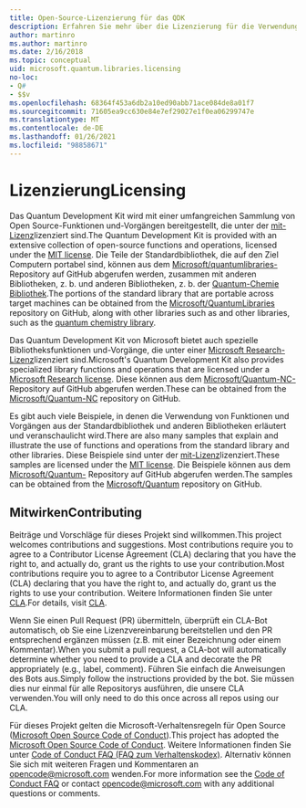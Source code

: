 ```yaml
---
title: Open-Source-Lizenzierung für das QDK
description: Erfahren Sie mehr über die Lizenzierung für die Verwendung von und Beiträge zu den Microsoft Q# -Standardbibliotheken-Lizenzierung und Mitwirkender.
author: martinro
ms.author: martinro
ms.date: 2/16/2018
ms.topic: conceptual
uid: microsoft.quantum.libraries.licensing
no-loc:
- Q#
- $$v
ms.openlocfilehash: 68364f453a6db2a10ed90abb71ace084de8a01f7
ms.sourcegitcommit: 71605ea9cc630e84e7ef29027e1f0ea06299747e
ms.translationtype: MT
ms.contentlocale: de-DE
ms.lasthandoff: 01/26/2021
ms.locfileid: "98858671"
---
```

# <a name="licensing"></a><span data-ttu-id="03e0e-103">Lizenzierung</span><span class="sxs-lookup"><span data-stu-id="03e0e-103">Licensing</span></span> #

<span data-ttu-id="03e0e-104">Das Quantum Development Kit wird mit einer umfangreichen Sammlung von Open Source-Funktionen und-Vorgängen bereitgestellt, die unter der [mit-Lizenz](https://github.com/Microsoft/Quantum/blob/main/LICENSE.txt)lizenziert sind.</span><span class="sxs-lookup"><span data-stu-id="03e0e-104">The Quantum Development Kit is provided with an extensive collection of open-source functions and operations, licensed under the [MIT license](https://github.com/Microsoft/Quantum/blob/main/LICENSE.txt).</span></span>
<span data-ttu-id="03e0e-105">Die Teile der Standardbibliothek, die auf den Ziel Computern portabel sind, können aus dem [Microsoft/quantumlibraries-](https://github.com/Microsoft/QuantumLibraries) Repository auf GitHub abgerufen werden, zusammen mit anderen Bibliotheken, z. b. und anderen Bibliotheken, z. b. der [Quantum-Chemie Bibliothek](xref:microsoft.quantum.chemistry.concepts.intro).</span><span class="sxs-lookup"><span data-stu-id="03e0e-105">The portions of the standard library that are portable across target machines can be obtained from the [Microsoft/QuantumLibraries](https://github.com/Microsoft/QuantumLibraries) repository on GitHub, along with other libraries such as  and other libraries, such as the [quantum chemistry library](xref:microsoft.quantum.chemistry.concepts.intro).</span></span>

<span data-ttu-id="03e0e-106">Das Quantum Development Kit von Microsoft bietet auch spezielle Bibliotheksfunktionen und-Vorgänge, die unter einer [Microsoft Research-Lizenz](https://github.com/Microsoft/Quantum-NC/blob/main/LICENSE)lizenziert sind.</span><span class="sxs-lookup"><span data-stu-id="03e0e-106">Microsoft's Quantum Development Kit also provides specialized library functions and operations that are licensed under a [Microsoft Research license](https://github.com/Microsoft/Quantum-NC/blob/main/LICENSE).</span></span>
<span data-ttu-id="03e0e-107">Diese können aus dem [Microsoft/Quantum-NC-](https://github.com/microsoft/quantum-nc) Repository auf GitHub abgerufen werden.</span><span class="sxs-lookup"><span data-stu-id="03e0e-107">These can be obtained from the [Microsoft/Quantum-NC](https://github.com/microsoft/quantum-nc) repository on GitHub.</span></span>

<span data-ttu-id="03e0e-108">Es gibt auch viele Beispiele, in denen die Verwendung von Funktionen und Vorgängen aus der Standardbibliothek und anderen Bibliotheken erläutert und veranschaulicht wird.</span><span class="sxs-lookup"><span data-stu-id="03e0e-108">There are also many samples that explain and illustrate the use of functions and operations from the standard library and other libraries.</span></span>
<span data-ttu-id="03e0e-109">Diese Beispiele sind unter der [mit-Lizenz](https://github.com/Microsoft/Quantum/blob/main/LICENSE.txt)lizenziert.</span><span class="sxs-lookup"><span data-stu-id="03e0e-109">These samples are licensed under the [MIT license](https://github.com/Microsoft/Quantum/blob/main/LICENSE.txt).</span></span>
<span data-ttu-id="03e0e-110">Die Beispiele können aus dem [Microsoft/Quantum-](https://github.com/Microsoft/Quantum) Repository auf GitHub abgerufen werden.</span><span class="sxs-lookup"><span data-stu-id="03e0e-110">The samples can be obtained from the [Microsoft/Quantum](https://github.com/Microsoft/Quantum) repository on GitHub.</span></span>

## <a name="contributing"></a><span data-ttu-id="03e0e-111">Mitwirken</span><span class="sxs-lookup"><span data-stu-id="03e0e-111">Contributing</span></span> ##

<span data-ttu-id="03e0e-112">Beiträge und Vorschläge für dieses Projekt sind willkommen.</span><span class="sxs-lookup"><span data-stu-id="03e0e-112">This project welcomes contributions and suggestions.</span></span>
<span data-ttu-id="03e0e-113">Most contributions require you to agree to a Contributor License Agreement (CLA) declaring that you have the right to, and actually do, grant us the rights to use your contribution.</span><span class="sxs-lookup"><span data-stu-id="03e0e-113">Most contributions require you to agree to a Contributor License Agreement (CLA) declaring that you have the right to, and actually do, grant us the rights to use your contribution.</span></span> <span data-ttu-id="03e0e-114">Weitere Informationen finden Sie unter [CLA](https://cla.microsoft.com).</span><span class="sxs-lookup"><span data-stu-id="03e0e-114">For details, visit [CLA](https://cla.microsoft.com).</span></span>

<span data-ttu-id="03e0e-115">Wenn Sie einen Pull Request (PR) übermitteln, überprüft ein CLA-Bot automatisch, ob Sie eine Lizenzvereinbarung bereitstellen und den PR entsprechend ergänzen müssen (z.B. mit einer Bezeichnung oder einem Kommentar).</span><span class="sxs-lookup"><span data-stu-id="03e0e-115">When you submit a pull request, a CLA-bot will automatically determine whether you need to provide a CLA and decorate the PR appropriately (e.g., label, comment).</span></span> <span data-ttu-id="03e0e-116">Führen Sie einfach die Anweisungen des Bots aus.</span><span class="sxs-lookup"><span data-stu-id="03e0e-116">Simply follow the instructions provided by the bot.</span></span> <span data-ttu-id="03e0e-117">Sie müssen dies nur einmal für alle Repositorys ausführen, die unsere CLA verwenden.</span><span class="sxs-lookup"><span data-stu-id="03e0e-117">You will only need to do this once across all repos using our CLA.</span></span>

<span data-ttu-id="03e0e-118">Für dieses Projekt gelten die Microsoft-Verhaltensregeln für Open Source ([Microsoft Open Source Code of Conduct](https://opensource.microsoft.com/codeofconduct/)).</span><span class="sxs-lookup"><span data-stu-id="03e0e-118">This project has adopted the [Microsoft Open Source Code of Conduct](https://opensource.microsoft.com/codeofconduct/).</span></span>
<span data-ttu-id="03e0e-119">Weitere Informationen finden Sie unter [Code of Conduct FAQ (FAQ zum Verhaltenskodex)](https://opensource.microsoft.com/codeofconduct/faq/). Alternativ können Sie sich mit weiteren Fragen und Kommentaren an [opencode@microsoft.com](mailto:opencode@microsoft.com) wenden.</span><span class="sxs-lookup"><span data-stu-id="03e0e-119">For more information see the [Code of Conduct FAQ](https://opensource.microsoft.com/codeofconduct/faq/) or contact [opencode@microsoft.com](mailto:opencode@microsoft.com) with any additional questions or comments.</span></span>

